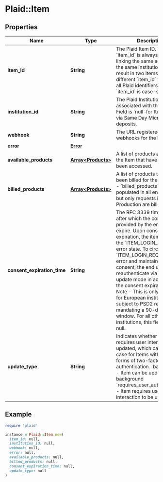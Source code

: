 # Plaid::Item

## Properties

| Name | Type | Description | Notes |
| ---- | ---- | ----------- | ----- |
| **item_id** | **String** | The Plaid Item ID. The &#x60;item_id&#x60; is always unique; linking the same account at the same institution twice will result in two Items with different &#x60;item_id&#x60; values. Like all Plaid identifiers, the &#x60;item_id&#x60; is case-sensitive. |  |
| **institution_id** | **String** | The Plaid Institution ID associated with the Item. Field is &#x60;null&#x60; for Items created via Same Day Micro-deposits. | [optional] |
| **webhook** | **String** | The URL registered to receive webhooks for the Item. | [optional] |
| **error** | [**Error**](Error.md) |  | [optional] |
| **available_products** | [**Array&lt;Products&gt;**](Products.md) | A list of products available for the Item that have not yet been accessed. |  |
| **billed_products** | [**Array&lt;Products&gt;**](Products.md) | A list of products that have been billed for the Item. Note - &#x60;billed_products&#x60; is populated in all environments but only requests in Production are billed.  |  |
| **consent_expiration_time** | **String** | The RFC 3339 timestamp after which the consent provided by the end user will expire. Upon consent expiration, the item will enter the &#x60;ITEM_LOGIN_REQUIRED&#x60; error state. To circumvent the &#x60;ITEM_LOGIN_REQUIRED&#x60; error and maintain continuous consent, the end user can reauthenticate via Link’s update mode in advance of the consent expiration time.  Note - This is only relevant for European institutions subject to PSD2 regulations mandating a 90-day consent window. For all other institutions, this field will be null.  | [optional] |
| **update_type** | **String** | Indicates whether an Item requires user interaction to be updated, which can be the case for Items with some forms of two-factor authentication.  &#x60;background&#x60; - Item can be updated in the background  &#x60;requires_user_authentication&#x60; - Item requires user interaction to be updated |  |

## Example

```ruby
require 'plaid'

instance = Plaid::Item.new(
  item_id: null,
  institution_id: null,
  webhook: null,
  error: null,
  available_products: null,
  billed_products: null,
  consent_expiration_time: null,
  update_type: null
)
```

